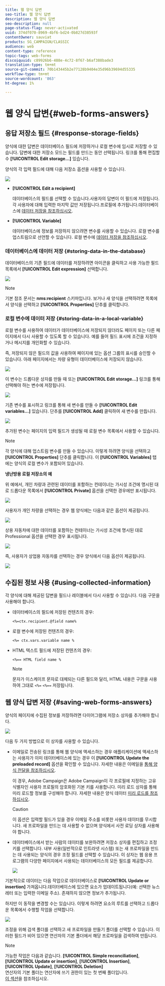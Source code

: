 ```yaml
---
title: 웹 양식 답변
seo-title: 웹 양식 답변
description: 웹 양식 답변
seo-description: null
page-status-flag: never-activated
uuid: 374df070-8969-4bf6-bd24-0b827d38593f
contentOwner: sauviat
products: SG_CAMPAIGN/CLASSIC
audience: web
content-type: reference
topic-tags: web-forms
discoiquuid: c89926b6-488e-4c72-8f67-b6af388bade3
translation-type: tm+mt
source-git-commit: 70b143445b2e77128b9404e35d96b39694d55335
workflow-type: tm+mt
source-wordcount: '863'
ht-degree: 1%

---
```



# 웹 양식 답변{#web-forms-answers}

## 응답 저장소 필드 {#response-storage-fields}

양식에 대한 답변은 데이터베이스 필드에 저장하거나 로컬 변수에 임시로 저장할 수 있습니다. 답변에 대한 저장소 모드는 필드를 만드는 동안 선택됩니다. 링크를 통해 편집할 수 **[!UICONTROL Edit storage...]** 있습니다.

양식의 각 입력 필드에 대해 다음 저장소 옵션을 사용할 수 있습니다.

![](assets/s_ncs_admin_survey_select_storage.png)

* **[!UICONTROL Edit a recipient]**

   데이터베이스의 필드를 선택할 수 있습니다.사용자의 답변이 이 필드에 저장됩니다. 각 사용자에 대해 입력한 마지막 값만 저장됩니다.프로필에 추가됩니다.데이터베이스에 [데이터 저장을 참조하십시오](#storing-data-in-the-database).

* **[!UICONTROL Variable]**

   데이터베이스에 정보를 저장하지 않으려면 변수를 사용할 수 있습니다. 로컬 변수를 업스트림으로 선언할 수 있습니다. 로컬 변수에 [데이터 저장을 참조하십시오](#storing-data-in-a-local-variable).

### 데이터베이스에 데이터 저장 {#storing-data-in-the-database}

데이터베이스의 기존 필드에 데이터를 저장하려면 아이콘을 클릭하고 사용 가능한 필드 목록에서 **[!UICONTROL Edit expression]** 선택합니다.

![](assets/s_ncs_admin_survey_storage_type1.png)

>[!NOTE]
>
>기본 참조 문서는 **nms:recipient** 스키마입니다. 보거나 새 양식을 선택하려면 목록에서 양식을 선택하고 **[!UICONTROL Properties]** 단추를 클릭합니다.

### 로컬 변수에 데이터 저장 {#storing-data-in-a-local-variable}

로컬 변수를 사용하여 데이터가 데이터베이스에 저장되지 않더라도 페이지 또는 다른 페이지에서 다시 사용할 수 있도록 할 수 있습니다. 예를 들어 필드 표시에 조건을 지정하거나 메시지를 개인화할 수 있습니다.

즉, 저장되지 않은 필드의 값을 사용하여 페이지에 있는 옵션 그룹의 표시를 승인할 수 있습니다. 아래 페이지에서는 차량 유형이 데이터베이스에 저장되지 않습니다.

![](assets/s_ncs_admin_survey_no_storage_variable.png)

이 변수는 드롭다운 상자를 만들 때 또는 **[!UICONTROL Edit storage...]** 링크를 통해 선택해야 하는 변수에 저장됩니다.

![](assets/s_ncs_admin_survey_no_storage_variable2.png)

기존 변수를 표시하고 링크를 통해 새 변수를 만들 수 **[!UICONTROL Edit variables...]** 있습니다. 단추를 **[!UICONTROL Add]** 클릭하여 새 변수를 만듭니다.

![](assets/s_ncs_admin_survey_add_a_variable.png)

추가된 변수는 페이지의 입력 필드가 생성될 때 로컬 변수 목록에서 사용할 수 있습니다.

>[!NOTE]
>
>각 양식에 대해 업스트림 변수를 만들 수 있습니다. 이렇게 하려면 양식을 선택하고 **[!UICONTROL Properties]** 단추를 클릭합니다. 이 **[!UICONTROL Variables]** 탭에는 양식의 로컬 변수가 포함되어 있습니다.

**냉난방용 로컬 저장소의 예**

위 예에서, 개인 차량과 관련된 데이터를 포함하는 컨테이너는 가시성 조건에 명시된 대로 드롭다운 목록에서 **[!UICONTROL Private]** 옵션을 선택한 경우에만 표시됩니다.

![](assets/s_ncs_admin_survey_add_a_condition.png)

사용자가 개인 차량을 선택하는 경우 웹 양식에는 다음과 같은 옵션이 제공됩니다.

![](assets/s_ncs_admin_survey_no_storage_conda.png)

상용 자동차에 대한 데이터를 포함하는 컨테이너는 가시성 조건에 명시된 대로 Professional 옵션을 선택한 경우 표시됩니다.

![](assets/s_ncs_admin_survey_view_a_condition.png)

즉, 사용자가 상업용 자동차를 선택하는 경우 양식에서 다음 옵션이 제공됩니다.

![](assets/s_ncs_admin_survey_no_storage_condb.png)

## 수집된 정보 사용 {#using-collected-information}

각 양식에 대해 제공된 답변을 필드나 레이블에서 다시 사용할 수 있습니다. 다음 구문을 사용해야 합니다.

* 데이터베이스의 필드에 저장된 컨텐츠의 경우:

   ```
   <%=ctx.recipient.@field name%
   ```

* 로컬 변수에 저장된 컨텐츠의 경우:

   ```
   <%= ctx.vars.variable name %
   ```

* HTML 텍스트 필드에 저장된 컨텐츠의 경우:

   ```
   <%== HTML field name %
   ```

   >[!NOTE]
   >
   >문자가 이스케이프 문자로 대체되는 다른 필드와 달리, HTML 내용은 구문을 사용하여 그대로 `<%=` `<%==` 저장됩니다.

## 웹 양식 답변 저장 {#saving-web-forms-answers}

양식의 페이지에 수집된 정보를 저장하려면 다이어그램에 저장소 상자를 추가해야 합니다.

![](assets/s_ncs_admin_survey_save_box.png)

다음 두 가지 방법으로 이 상자를 사용할 수 있습니다.

* 이메일로 전송된 링크를 통해 웹 양식에 액세스하는 경우 애플리케이션에 액세스하는 사용자가 이미 데이터베이스에 있는 경우 이 **[!UICONTROL Update the preloaded record]** 옵션을 확인할 수 있습니다. 자세한 내용은 이메일을 [통해 양식 전달을 참조하십시오](../../web/using/publishing-a-web-form.md#delivering-a-form-via-email).

   이 경우, Adobe Campaign은 Adobe Campaign이 각 프로필에 지정하는 고유 식별자인 사용자 프로필의 암호화된 기본 키를 사용합니다. 미리 로드 상자를 통해 미리 로드할 정보를 구성해야 합니다. 자세한 내용은 양식 데이터 [미리 로드를 참조하십시오](../../web/using/publishing-a-web-form.md#pre-loading-the-form-data).

   >[!CAUTION]
   >
   >이 옵션은 입력할 필드가 있을 경우 이메일 주소를 비롯한 사용자 데이터를 무시합니다. 새 프로파일을 만드는 데 사용할 수 없으며 양식에서 사전 로딩 상자를 사용해야 합니다.

* 데이터베이스에서 받는 사람의 데이터를 보완하려면 저장소 상자를 편집하고 조정 키를 선택합니다. 내부 사용(일반적으로 인트라넷 시스템) 또는 새 프로파일을 만드는 데 사용되는 양식의 경우 조정 필드를 선택할 수 있습니다. 이 상자는 웹 응용 프로그램의 다양한 페이지에서 사용되는 데이터베이스의 모든 필드를 제공합니다.

   ![](assets/s_ncs_admin_survey_save_box_edit.png)

기본적으로 데이터는 다음 작업으로 데이터베이스로 **[!UICONTROL Update or insertion]** 가져옵니다.데이터베이스에 있으면 요소가 업데이트됩니다(예: 선택한 뉴스레터 또는 입력한 이메일 주소). 존재하지 않으면 정보가 추가됩니다.

하지만 이 동작을 변경할 수는 있습니다. 이렇게 하려면 요소의 루트를 선택하고 드롭다운 목록에서 수행할 작업을 선택합니다.

![](assets/s_ncs_admin_survey_save_operation.png)

조정을 위해 검색 폴더를 선택하고 새 프로파일을 만들기 폴더를 선택할 수 있습니다. 이러한 필드가 비어 있으면 연산자의 기본 폴더에서 해당 프로파일을 검색하여 만듭니다.

>[!NOTE]
>
>가능한 작업은 다음과 같습니다. **[!UICONTROL Simple reconciliation]**, **[!UICONTROL Update or insertion]**, **[!UICONTROL Insertion]**, **[!UICONTROL Update]**, **[!UICONTROL Deletion]**\
>연산자의 기본 폴더는 연산자에 쓰기 권한이 있는 첫 번째 폴더입니다.\
>[이 섹션](../../platform/using/access-management.md)을 참조하십시오.

